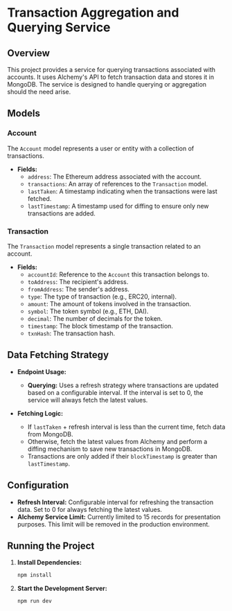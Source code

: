 # Transaction Aggregation and Querying Service

## Overview

This project provides a service for querying transactions associated with accounts. It uses Alchemy's API to fetch transaction data and stores it in MongoDB. The service is designed to handle querying or aggregation should the need arise.

## Models

### Account

The `Account` model represents a user or entity with a collection of transactions.

- **Fields:**
  - `address`: The Ethereum address associated with the account.
  - `transactions`: An array of references to the `Transaction` model.
  - `lastTaken`: A timestamp indicating when the transactions were last fetched.
  - `lastTimestamp`: A timestamp used for diffing to ensure only new transactions are added.

### Transaction

The `Transaction` model represents a single transaction related to an account.

- **Fields:**
  - `accountId`: Reference to the `Account` this transaction belongs to.
  - `toAddress`: The recipient's address.
  - `fromAddress`: The sender's address.
  - `type`: The type of transaction (e.g., ERC20, internal).
  - `amount`: The amount of tokens involved in the transaction.
  - `symbol`: The token symbol (e.g., ETH, DAI).
  - `decimal`: The number of decimals for the token.
  - `timestamp`: The block timestamp of the transaction.
  - `txnHash`: The transaction hash.

## Data Fetching Strategy

- **Endpoint Usage:**

  - **Querying:** Uses a refresh strategy where transactions are updated based on a configurable interval. If the interval is set to 0, the service will always fetch the latest values.

- **Fetching Logic:**
  - If `lastTaken` + refresh interval is less than the current time, fetch data from MongoDB.
  - Otherwise, fetch the latest values from Alchemy and perform a diffing mechanism to save new transactions in MongoDB.
  - Transactions are only added if their `blockTimestamp` is greater than `lastTimestamp`.

## Configuration

- **Refresh Interval:** Configurable interval for refreshing the transaction data. Set to 0 for always fetching the latest values.
- **Alchemy Service Limit:** Currently limited to 15 records for presentation purposes. This limit will be removed in the production environment.

## Running the Project

1. **Install Dependencies:**

   ```bash
   npm install
   ```

2. **Start the Development Server:**

   ```bash
   npm run dev
   ```
